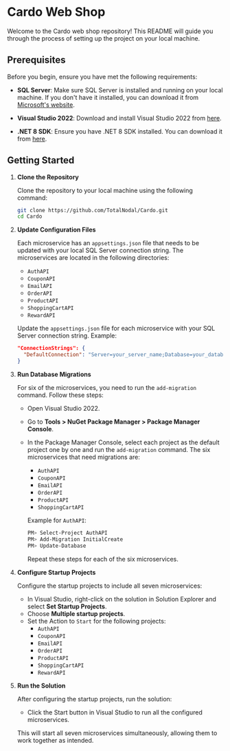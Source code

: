 # Cardo Web Shop

Welcome to the Cardo web shop repository! This README will guide you through the process of setting up the project on your local machine.

## Prerequisites

Before you begin, ensure you have met the following requirements:

- **SQL Server**: Make sure SQL Server is installed and running on your local machine. If you don't have it installed, you can download it from [Microsoft's website](https://www.microsoft.com/en-us/sql-server/sql-server-downloads).

- **Visual Studio 2022**: Download and install Visual Studio 2022 from [here](https://visualstudio.microsoft.com/downloads/).

- **.NET 8 SDK**: Ensure you have .NET 8 SDK installed. You can download it from [here](https://dotnet.microsoft.com/download/dotnet/8.0).

## Getting Started

1. **Clone the Repository**

   Clone the repository to your local machine using the following command:

   ```bash
   git clone https://github.com/TotalNodal/Cardo.git
   cd Cardo
2. **Update Configuration Files**

   Each microservice has an `appsettings.json` file that needs to be updated with your local SQL Server connection string. The microservices are located in the following directories:

   - `AuthAPI`
   - `CouponAPI`
   - `EmailAPI`
   - `OrderAPI`
   - `ProductAPI`
   - `ShoppingCartAPI`
   - `RewardAPI`

   Update the `appsettings.json` file for each microservice with your SQL Server connection string. Example:

   ```json
   "ConnectionStrings": {
     "DefaultConnection": "Server=your_server_name;Database=your_database_name;User Id=your_username;Password=your_password;"
   }
3. **Run Database Migrations**

   For six of the microservices, you need to run the `add-migration` command. Follow these steps:

   - Open Visual Studio 2022.
   - Go to **Tools > NuGet Package Manager > Package Manager Console**.
   - In the Package Manager Console, select each project as the default project one by one and run the `add-migration` command. The six microservices that need migrations are:

     - `AuthAPI`
     - `CouponAPI`
     - `EmailAPI`
     - `OrderAPI`
     - `ProductAPI`
     - `ShoppingCartAPI`

     Example for `AuthAPI`:

     ```powershell
     PM> Select-Project AuthAPI
     PM> Add-Migration InitialCreate
     PM> Update-Database
     ```

     Repeat these steps for each of the six microservices.
4. **Configure Startup Projects**

   Configure the startup projects to include all seven microservices:

   - In Visual Studio, right-click on the solution in Solution Explorer and select **Set Startup Projects**.
   - Choose **Multiple startup projects**.
   - Set the Action to `Start` for the following projects:
     - `AuthAPI`
     - `CouponAPI`
     - `EmailAPI`
     - `OrderAPI`
     - `ProductAPI`
     - `ShoppingCartAPI`
     - `RewardAPI`
5. **Run the Solution**

   After configuring the startup projects, run the solution:

   - Click the Start button in Visual Studio to run all the configured microservices.

   This will start all seven microservices simultaneously, allowing them to work together as intended.
